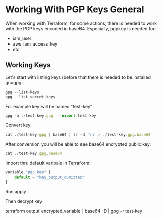 # Working With PGP Keys General 
When working with Terraform, for some actions, there is needed to work with the PGP keys encoded in base64. Especially, pgpkey is needed for:
* iam_user
* aws_iam_access_key  
* etc

## Working Keys
Let's start with listing keys (before that there is needed to be installed gnugpg:
```javascript
gpg --list-keys
gpg --list-secret-keys
```

For example key will be named "test-key"
```javascript
gpg -o ./test-key.gpg  --export test-key
```
Convert key:
```javascript
cat ./test-key.gpg | base64 | tr -d '\n' > ./test-key.gpg.base64
```

After conversion you will be able to see base64 encrypted public key:
```javascript
cat ./test-key.gpg.base64
```

Import thru default varibale in Terraform:
```javascript
variable "pgp_key" {
    default = "key_output_oumitted"
}
```

Run apply

Then decrypt key

terraform output encrypted_variable | base64 -D | gpg -r test-key

